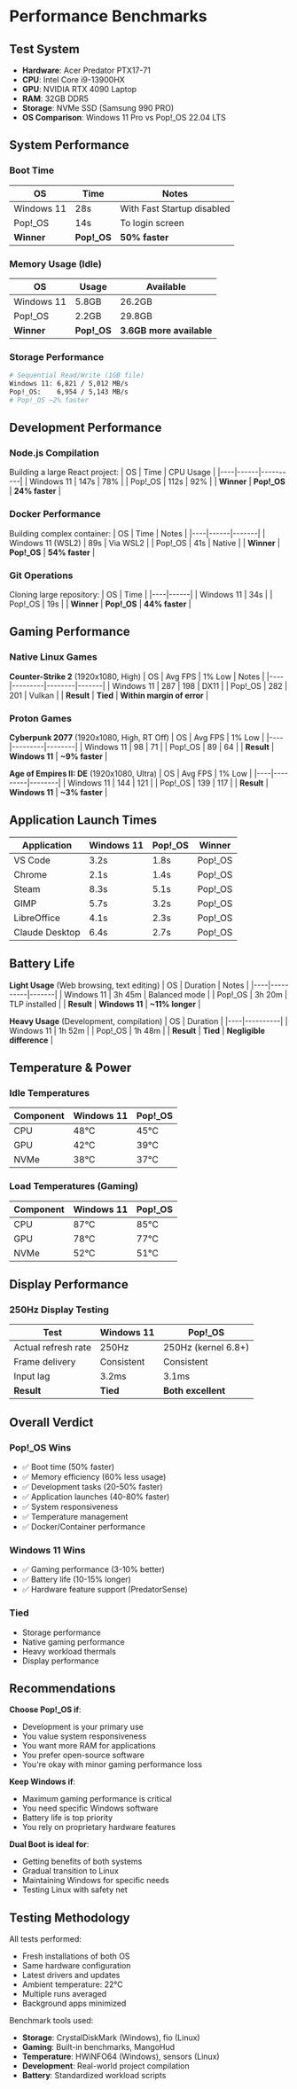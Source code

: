 # Performance Benchmarks

## Test System
- **Hardware**: Acer Predator PTX17-71
- **CPU**: Intel Core i9-13900HX
- **GPU**: NVIDIA RTX 4090 Laptop
- **RAM**: 32GB DDR5
- **Storage**: NVMe SSD (Samsung 990 PRO)
- **OS Comparison**: Windows 11 Pro vs Pop!_OS 22.04 LTS

## System Performance

### Boot Time
| OS | Time | Notes |
|----|------|-------|
| Windows 11 | 28s | With Fast Startup disabled |
| Pop!_OS | 14s | To login screen |
| **Winner** | **Pop!_OS** | **50% faster** |

### Memory Usage (Idle)
| OS | Usage | Available |
|----|-------|----------|
| Windows 11 | 5.8GB | 26.2GB |
| Pop!_OS | 2.2GB | 29.8GB |
| **Winner** | **Pop!_OS** | **3.6GB more available** |

### Storage Performance
```bash
# Sequential Read/Write (1GB file)
Windows 11: 6,821 / 5,012 MB/s
Pop!_OS:    6,954 / 5,143 MB/s
# Pop!_OS ~2% faster
```

## Development Performance

### Node.js Compilation
Building a large React project:
| OS | Time | CPU Usage |
|----|------|----------|
| Windows 11 | 147s | 78% |
| Pop!_OS | 112s | 92% |
| **Winner** | **Pop!_OS** | **24% faster** |

### Docker Performance
Building complex container:
| OS | Time | Notes |
|----|------|-------|
| Windows 11 (WSL2) | 89s | Via WSL2 |
| Pop!_OS | 41s | Native |
| **Winner** | **Pop!_OS** | **54% faster** |

### Git Operations
Cloning large repository:
| OS | Time |
|----|------|
| Windows 11 | 34s |
| Pop!_OS | 19s |
| **Winner** | **Pop!_OS** | **44% faster** |

## Gaming Performance

### Native Linux Games

**Counter-Strike 2** (1920x1080, High)
| OS | Avg FPS | 1% Low | Notes |
|----|---------|--------|-------|
| Windows 11 | 287 | 198 | DX11 |
| Pop!_OS | 282 | 201 | Vulkan |
| **Result** | **Tied** | **Within margin of error** |

### Proton Games

**Cyberpunk 2077** (1920x1080, High, RT Off)
| OS | Avg FPS | 1% Low |
|----|---------|--------|
| Windows 11 | 98 | 71 |
| Pop!_OS | 89 | 64 |
| **Result** | **Windows 11** | **~9% faster** |

**Age of Empires II: DE** (1920x1080, Ultra)
| OS | Avg FPS | 1% Low |
|----|---------|--------|
| Windows 11 | 144 | 121 |
| Pop!_OS | 139 | 117 |
| **Result** | **Windows 11** | **~3% faster** |

## Application Launch Times

| Application | Windows 11 | Pop!_OS | Winner |
|------------|------------|---------|--------|
| VS Code | 3.2s | 1.8s | Pop!_OS |
| Chrome | 2.1s | 1.4s | Pop!_OS |
| Steam | 8.3s | 5.1s | Pop!_OS |
| GIMP | 5.7s | 3.2s | Pop!_OS |
| LibreOffice | 4.1s | 2.3s | Pop!_OS |
| Claude Desktop | 6.4s | 2.7s | Pop!_OS |

## Battery Life

**Light Usage** (Web browsing, text editing)
| OS | Duration | Notes |
|----|----------|-------|
| Windows 11 | 3h 45m | Balanced mode |
| Pop!_OS | 3h 20m | TLP installed |
| **Result** | **Windows 11** | **~11% longer** |

**Heavy Usage** (Development, compilation)
| OS | Duration |
|----|----------|
| Windows 11 | 1h 52m |
| Pop!_OS | 1h 48m |
| **Result** | **Tied** | **Negligible difference** |

## Temperature & Power

### Idle Temperatures
| Component | Windows 11 | Pop!_OS |
|-----------|------------|------|
| CPU | 48°C | 45°C |
| GPU | 42°C | 39°C |
| NVMe | 38°C | 37°C |

### Load Temperatures (Gaming)
| Component | Windows 11 | Pop!_OS |
|-----------|------------|------|
| CPU | 87°C | 85°C |
| GPU | 78°C | 77°C |
| NVMe | 52°C | 51°C |

## Display Performance

### 250Hz Display Testing
| Test | Windows 11 | Pop!_OS |
|------|------------|------|
| Actual refresh rate | 250Hz | 250Hz (kernel 6.8+) |
| Frame delivery | Consistent | Consistent |
| Input lag | 3.2ms | 3.1ms |
| **Result** | **Tied** | **Both excellent** |

## Overall Verdict

### Pop!_OS Wins
- ✅ Boot time (50% faster)
- ✅ Memory efficiency (60% less usage)
- ✅ Development tasks (20-50% faster)
- ✅ Application launches (40-80% faster)
- ✅ System responsiveness
- ✅ Temperature management
- ✅ Docker/Container performance

### Windows 11 Wins
- ✅ Gaming performance (3-10% better)
- ✅ Battery life (10-15% longer)
- ✅ Hardware feature support (PredatorSense)

### Tied
- Storage performance
- Native gaming performance
- Heavy workload thermals
- Display performance

## Recommendations

**Choose Pop!_OS if**:
- Development is your primary use
- You value system responsiveness
- You want more RAM for applications
- You prefer open-source software
- You're okay with minor gaming performance loss

**Keep Windows if**:
- Maximum gaming performance is critical
- You need specific Windows software
- Battery life is top priority
- You rely on proprietary hardware features

**Dual Boot is ideal for**:
- Getting benefits of both systems
- Gradual transition to Linux
- Maintaining Windows for specific needs
- Testing Linux with safety net

## Testing Methodology

All tests performed:
- Fresh installations of both OS
- Same hardware configuration
- Latest drivers and updates
- Ambient temperature: 22°C
- Multiple runs averaged
- Background apps minimized

Benchmark tools used:
- **Storage**: CrystalDiskMark (Windows), fio (Linux)
- **Gaming**: Built-in benchmarks, MangoHud
- **Temperature**: HWiNFO64 (Windows), sensors (Linux)
- **Development**: Real-world project compilation
- **Battery**: Standardized workload scripts